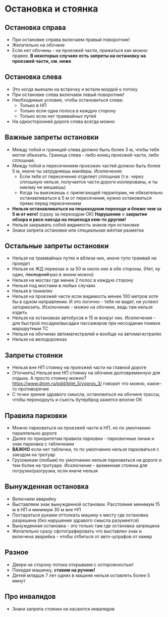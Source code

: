 # Остановка и стоянка

## Остановка справа
* При остановке справа включаем правый поворотник!
* Желательно на обочине
* Если нет обочины - на проезжей части, прижаться как можно правее. **В некоторых случаях есть запреты на остановку на проезжей части, см. ниже**

## Остановка слева
* Это когда выехали на встречку и встали мордой к потоку
* При остановке слева включаем левый поворотник!
* Необходимые условия, чтобы остановиться слева:
    * Только в НП
    * Только если одна полоса в каждую сторону
    * Только если нет трамвайных путей
* На односторонней дороге слева всегда можно

## Важные запреты остановки
* Между тобой и границей слева должно быть более 3 м, чтобы тебя могли объехать. Граница слева - либо конец проезжей части, либо сплошная.
* Между тобой и пересечением проезжих частей должно быть более 5 м, иначе ты затрудняешь манёвры. Исключения:
    * Если тебя от пересечения отделяет сплошная (т.е. через сплошную нельзя, получается части дороги изолированы, и ты никому не мешаешь)
    * Когда ты выезжаешь с прилегающей территории, не обязательно останавливаться в 5 м от пересечения, нужно остановиться прямо перед пересечением
* **Нельзя останавливаться на пешеходном переходе и ближе чем за 5 м от него!** (сразу за переходом ОК) **Нарушение = закрытие обзора и риск наезда на пешехода кем-то другим!**
* Нельзя закрывать собой видимость знаков при остановке
* Знаки запрета остановки или специальная жёлтая разметка

## Остальные запреты остановки
* Нельзя на трамвайных путях и вблизи них, иначе тупо трамвай не проедет
* Нельзя не ЖД переезах и за 50 м около них в обе стороны. (Нет, ну один, п̶о̶с̶л̶е̶д̶н̶и̶й̶ раз в жизни можно)
* Нельзя на мостах где менее 2 полос в каждую сторону
* Нельзя под мостами в любых случаях
* Нельзя в тоннелях
* Нельзя на проезжей части если видимость менее 100 метров хотя бы в одном направлении. И это логично - тебя  не видят, не успеют затормозить. Исключение - можно на обочине, ведь там нельзя ездить
* Нельзя на остановках автобусов и 15 м вокруг них. Исключение - для быстрой посадки/высадки пассажиров при несоздании помехи маршрутным ТС
* Нельзя на обочинах автомагистралей и вообще на автомагистралях
* Нельзя на велодорожках

## Запреты стоянки
* Нельзя вне НП стоянку на проезжей части на главной дороге
* [Уточнить] Нельзя вне НП стоянку на обочине долговременную для отдыха. А просто стоянку можно? https://www.drom.ru/pdd/bilet_5/vopros_3/ говорит что можно, какое-то противоречие
* С точки зрения здравого смысла, остановиться на обочине трассы, чтобы переходнуть и съесть бутерброд кажется вполне ОК

## Правила парковки
* Можно парковаться на проезжей части в НП, но по умолчанию параллельно дороге
* Далее по приоритетам правила парковки - парковочные линии и знак парковка с табличками
* **ВАЖНО** если нет таблички, то по умолчанию нельзя парковаться с заездом на тротуар
* Грузовикам (любым) по умолчанию нельзя парковаться на дороге и тем более на тротуаре. Исключение - временная стоянка для погрузки/разгрузки, если иначе нельзя

## Вынужденная остановка
* Включаем аварийку
* Выставляем знак вынужденной остановки. Расстояние минимум 15 м в НП и минимум 30 м вне НП
* Постараться руками оттолкать машину к месту где остановка разрешена (без нарушения здравого смысла разумеется)
* Вынужденная остановка - это только там где остановка запрещена
* Желательно сразу сфотографировать что выставлен знак и включена аварийка - чтобы отбиться от авто-штрафов от камер

## Разное
* Двери на сторону потока открываем с осторожностью!
* Покидая машинку, **ставим на ручник!**
* Детей младше 7 лет одних в машине нельзя оставлять более 5 минут

## Про инвалидов
* Знаки запрета стоянки не касаются инвалидов

